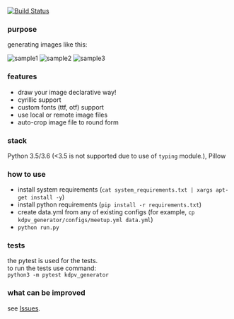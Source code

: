 [![Build Status](https://travis-ci.org/spbpython/kdpv_generator.svg?branch=master)](https://travis-ci.org/spbpython/kdpv_generator)

### purpose
generating images like this:  

![sample1](https://secure.meetupstatic.com/photos/event/1/d/b/1/600_463327601.jpeg)
![sample2](https://secure.meetupstatic.com/photos/event/b/1/c/c/600_463125516.jpeg)
![sample3](https://secure.meetupstatic.com/photos/event/8/6/7/b/600_463174427.jpeg)

### features
- draw your image declarative way!
- cyrillic support
- custom fonts (ttf, otf) support
- use local or remote image files
- auto-crop image file to round form

### stack
Python 3.5/3.6 (<3.5 is not supported due to use of `typing` module.), Pillow

### how to use
- install system requirements (`cat system_requirements.txt | xargs apt-get install -y`)
- install python requirements (`pip install -r requirements.txt`)
- create data.yml from any of existing configs (for example, `cp kdpv_generator/configs/meetup.yml data.yml`)
- `python run.py`

### tests
the pytest is used for the tests.  
to run the tests use command:  
`python3 -m pytest kdpv_generator`

### what can be improved
see [Issues](https://github.com/spbpython/kdpv_generator/issues).
